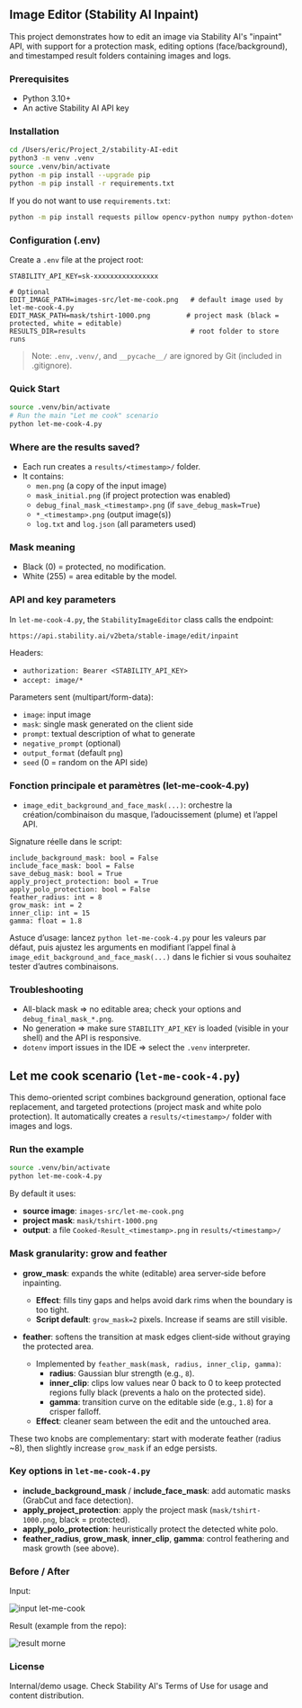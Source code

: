 ## Image Editor (Stability AI Inpaint)

This project demonstrates how to edit an image via Stability AI's "inpaint" API, with support for a protection mask, editing options (face/background), and timestamped result folders containing images and logs.

### Prerequisites
- Python 3.10+
- An active Stability AI API key

### Installation
```bash
cd /Users/eric/Project_2/stability-AI-edit
python3 -m venv .venv
source .venv/bin/activate
python -m pip install --upgrade pip
python -m pip install -r requirements.txt
```

If you do not want to use `requirements.txt`:
```bash
python -m pip install requests pillow opencv-python numpy python-dotenv
```

### Configuration (.env)
Create a `.env` file at the project root:
```
STABILITY_API_KEY=sk-xxxxxxxxxxxxxxxx

# Optional
EDIT_IMAGE_PATH=images-src/let-me-cook.png   # default image used by let-me-cook-4.py
EDIT_MASK_PATH=mask/tshirt-1000.png         # project mask (black = protected, white = editable)
RESULTS_DIR=results                          # root folder to store runs
```

> Note: `.env`, `.venv/`, and `__pycache__/` are ignored by Git (included in .gitignore).

### Quick Start
```bash
source .venv/bin/activate
# Run the main "Let me cook" scenario
python let-me-cook-4.py
```

### Where are the results saved?
- Each run creates a `results/<timestamp>/` folder.
- It contains:
  - `men.png` (a copy of the input image)
  - `mask_initial.png` (if project protection was enabled)
  - `debug_final_mask_<timestamp>.png` (if `save_debug_mask=True`)
  - `*_<timestamp>.png` (output image(s))
  - `log.txt` and `log.json` (all parameters used)

### Mask meaning
- Black (0) = protected, no modification.
- White (255) = area editable by the model.

### API and key parameters
In `let-me-cook-4.py`, the `StabilityImageEditor` class calls the endpoint:
```
https://api.stability.ai/v2beta/stable-image/edit/inpaint
```
Headers:
- `authorization: Bearer <STABILITY_API_KEY>`
- `accept: image/*`

Parameters sent (multipart/form-data):
- `image`: input image
- `mask`: single mask generated on the client side
- `prompt`: textual description of what to generate
- `negative_prompt` (optional)
- `output_format` (default `png`)
- `seed` (0 = random on the API side)

### Fonction principale et paramètres (let-me-cook-4.py)
- `image_edit_background_and_face_mask(...)`: orchestre la création/combinaison du masque, l’adoucissement (plume) et l’appel API.

Signature réelle dans le script:
```
include_background_mask: bool = False
include_face_mask: bool = False
save_debug_mask: bool = True
apply_project_protection: bool = True
apply_polo_protection: bool = False
feather_radius: int = 8
grow_mask: int = 2
inner_clip: int = 15
gamma: float = 1.8
```

Astuce d’usage: lancez `python let-me-cook-4.py` pour les valeurs par défaut, puis ajustez les arguments en modifiant l’appel final à `image_edit_background_and_face_mask(...)` dans le fichier si vous souhaitez tester d’autres combinaisons.

### Troubleshooting
- All-black mask => no editable area; check your options and `debug_final_mask_*.png`.
- No generation => make sure `STABILITY_API_KEY` is loaded (visible in your shell) and the API is responsive.
- `dotenv` import issues in the IDE => select the `.venv` interpreter.

## Let me cook scenario (`let-me-cook-4.py`)

This demo-oriented script combines background generation, optional face replacement, and targeted protections (project mask and white polo protection). It automatically creates a `results/<timestamp>/` folder with images and logs.

### Run the example
```bash
source .venv/bin/activate
python let-me-cook-4.py
```

By default it uses:
- **source image**: `images-src/let-me-cook.png`
- **project mask**: `mask/tshirt-1000.png`
- **output**: a file `Cooked-Result_<timestamp>.png` in `results/<timestamp>/`

### Mask granularity: grow and feather

- **grow_mask**: expands the white (editable) area server‑side before inpainting.
  - **Effect**: fills tiny gaps and helps avoid dark rims when the boundary is too tight.
  - **Script default**: `grow_mask=2` pixels. Increase if seams are still visible.

- **feather**: softens the transition at mask edges client‑side without graying the protected area.
  - Implemented by `feather_mask(mask, radius, inner_clip, gamma)`:
    - **radius**: Gaussian blur strength (e.g., `8`).
    - **inner_clip**: clips low values near 0 back to 0 to keep protected regions fully black (prevents a halo on the protected side).
    - **gamma**: transition curve on the editable side (e.g., `1.8`) for a crisper falloff.
  - **Effect**: cleaner seam between the edit and the untouched area.

These two knobs are complementary: start with moderate feather (radius ~8), then slightly increase `grow_mask` if an edge persists.

### Key options in `let-me-cook-4.py`
- **include_background_mask** / **include_face_mask**: add automatic masks (GrabCut and face detection).
- **apply_project_protection**: apply the project mask (`mask/tshirt-1000.png`, black = protected).
- **apply_polo_protection**: heuristically protect the detected white polo.
- **feather_radius**, **grow_mask**, **inner_clip**, **gamma**: control feathering and mask growth (see above).

### Before / After

Input:

![input let-me-cook](images-src/let-me-cook.png)

Result (example from the repo):

![result morne](results/Let%20me%20Cook%202/morne_background_and_face_20250818_190329.png)

### License
Internal/demo usage. Check Stability AI's Terms of Use for usage and content distribution.


